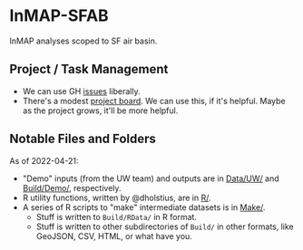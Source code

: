 # InMAP-SFAB

InMAP analyses scoped to SF air basin.

## Project / Task Management

- We can use GH [issues] liberally.
- There's a modest [project board][project]. We can use this, if it's helpful. Maybe as the project grows, it'll be more helpful.

## Notable Files and Folders

As of 2022-04-21:

- "Demo" inputs (from the UW team) and outputs are in [Data/UW/] and [Build/Demo/], respectively.
- R utility functions, written by @dholstius, are in [R/].
- A series of R scripts to "make" intermediate datasets is in [Make/].
    - Stuff is written to `Build/RData/` in R format.
    - Stuff is written to other subdirectories of `Build/` in other formats, like GeoJSON, CSV, HTML, or what have you. 

[issues]: https://github.com/BAAQMD/InMAP-SFAB/issues
[project]: https://github.com/orgs/BAAQMD/projects/7/views/4
[Data/UW/]: ../../tree/master/Data/UW
[Build/Demo/]: ../../tree/master/Build/Demo
[R/]: ../../tree/master/R
[Make/]: ../../tree/master/Make

